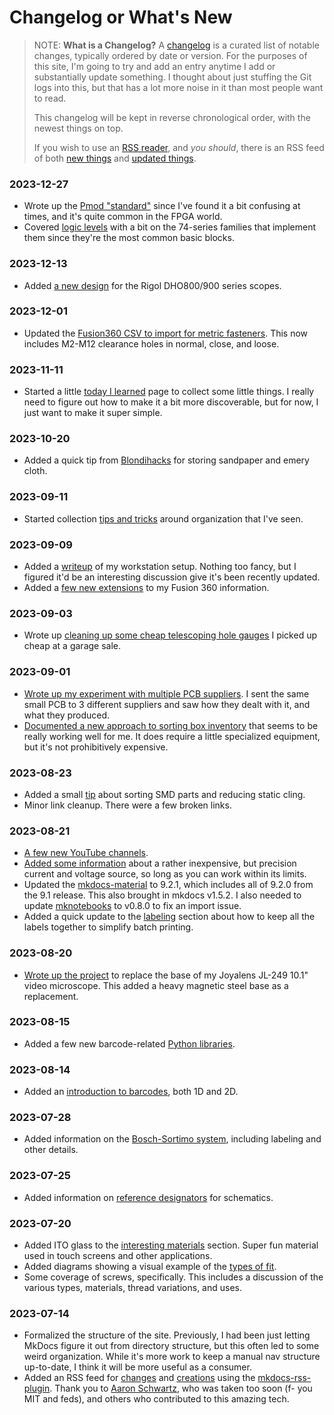 # Changelog or What's New

> NOTE: **What is a Changelog?** A
> [changelog](https://keepachangelog.com/en/1.0.0/) is a curated list of
> notable changes, typically ordered by date or version. For the
> purposes of this site, I'm going to try and add an entry anytime I add
> or substantially update something. I thought about just stuffing the
> Git logs into this, but that has a lot more noise in it than most
> people want to read.
>
> This changelog will be kept in reverse chronological order, with the
> newest things on top. 
>
> If you wish to use an [RSS reader](https://newsblur.com/), and _you
> should_, there is an RSS feed of both [new
> things](/feed_rss_created.xml) and [updated
> things](/feed_rss_updated.xml).

### 2023-12-27

* Wrote up the [Pmod
  "standard"](electronics/connectors/standard-pmod.md) since I've found
  it a bit confusing at times, and it's quite common in the FPGA world. 
* Covered [logic levels](electronics/logic-levels.md) with a bit on the
  74-series families that implement them since they're the most common
  basic blocks.

### 2023-12-13

* Added [a new design](3d/my-designs.md) for the Rigol DHO800/900 series
  scopes.

### 2023-12-01

* Updated the [Fusion360 CSV to import for metric
  fasteners](3d/fusion360.md#default-user-parameters). This now includes
  M2-M12 clearance holes in normal, close, and loose.

### 2023-11-11

* Started a little [today I learned](til.md) page to collect some little
  things. I really need to figure out how to make it a bit more
  discoverable, but for now, I just want to make it super simple.
  
### 2023-10-20

* Added a quick tip from
  [Blondihacks](https://www.youtube.com/blondihacks) for storing
  sandpaper and emery cloth.

### 2023-09-11

* Started collection [tips and
  tricks](organization/random-tips-and-tricks.md) around organization
  that I've seen.
  
### 2023-09-09

* Added a [writeup](tools/workstation.md) of my workstation setup.
  Nothing too fancy, but I figured it'd be an interesting discussion
  give it's been recently updated.
* Added a [few new
  extensions](3D/fusion360.md#add-ons-and-extensibility) to my Fusion
  360 information.

### 2023-09-03

* Wrote up [cleaning up some cheap telescoping hole
  gauges](projects/decrunching-telescoping-gauges/index.md) I picked up
  cheap at a garage sale.
  
### 2023-09-01

* [Wrote up my experiment with multiple PCB
  suppliers](electronics/pcb/supplier-comparison.md). I sent the same
  small PCB to 3 different suppliers and saw how they dealt with it, and
  what they produced.
* [Documented a new approach to sorting box
  inventory](organization/inventory.md#storage-boxes) that seems to be
  really working well for me. It does require a little specialized
  equipment, but it's not prohibitively expensive.
  
### 2023-08-23

* Added a small
  [tip](electronics/random-tips-and-tricks.md#parts-management) about
  sorting SMD parts and reducing static cling.
* Minor link cleanup. There were a few broken links.

### 2023-08-21

* [A few new YouTube channels](resources/video.md).
* [Added some
  information](tools/guides/precision-voltage-and-current-signal-generator.md)
  about a rather inexpensive, but precision current and voltage source,
  so long as you can work within its limits.
* Updated the
  [mkdocs-material](https://squidfunk.github.io/mkdocs-material/changelog/#9.2.1)
  to 9.2.1, which includes all of 9.2.0 from the 9.1 release. This also
  brought in mkdocs v1.5.2. I also needed to update
  [mknotebooks](https://github.com/greenape/mknotebooks/releases/tag/0.8.0)
  to v0.8.0 to fix an import issue.
* Added a quick update to the
  [labeling](organization/labeling.md#labeling) section about how to
  keep all the labels together to simplify batch printing.

### 2023-08-20

* [Wrote up the project](projects/replacement-microscope-base/index.md)
  to replace the base of my Joyalens JL-249 10.1" video microscope. This
  added a heavy magnetic steel base as a replacement. 

### 2023-08-15

* Added a few new barcode-related [Python
  libraries](software/python/libraries.md). 
  
### 2023-08-14

* Added an [introduction to barcodes](software/barcode-formats.md), both
  1D and 2D. 

### 2023-07-28

* Added information on the [Bosch-Sortimo
  system](organization/sortimo.md), including labeling and other
  details.

### 2023-07-25

* Added information on [reference
  designators](electronics/reference-designators.md) for schematics. 
  
### 2023-07-20

* Added ITO glass to the [interesting
  materials](mechanical/materials.md) section. Super fun material used
  in touch screens and other applications.
* Added diagrams showing a visual example of the [types of
  fit](mechanical/fit.md). 
* Some coverage of screws, specifically. This includes a discussion of
  the various types, materials, thread variations, and uses. 

### 2023-07-14

* Formalized the structure of the site. Previously, I had been just
  letting MkDocs figure it out from directory structure, but this often
  led to some weird organization. While it's more work to keep a manual
  nav structure up-to-date, I think it will be more useful as a
  consumer.
* Added an RSS feed for [changes](/feed_rss_updated.xml) and
  [creations](/feed_rss_created.xml) using the
  [mkdocs-rss-plugin]([Title](https://github.com/guts/mkdocs-rss-plugin)).
  Thank you to [Aaron
  Schwartz](https://en.wikipedia.org/wiki/Aaron_Swartz), who was taken
  too soon (f- you MIT and feds), and others who contributed to this
  amazing tech.